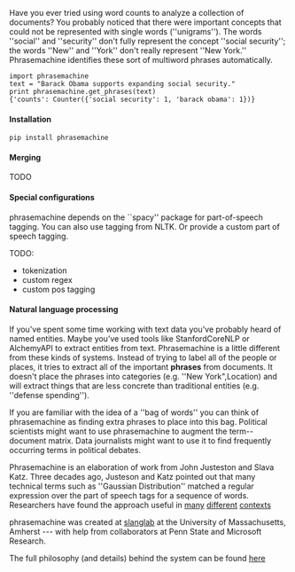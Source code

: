 Have you ever tried using word counts to analyze a collection of documents? You probably noticed that there were important concepts that could not be represented with single words (''unigrams''). The words ''social'' and ''security'' don't fully represent the concept ''social security''; the words ''New'' and ''York'' don't really represent ''New York.'' Phrasemachine identifies these sort of multiword phrases automatically.

    import phrasemachine
    text = "Barack Obama supports expanding social security."
    print phrasemachine.get_phrases(text)
    {'counts': Counter({'social security': 1, 'barack obama': 1})}

#### Installation

    pip install phrasemachine

#### Merging

TODO

#### Special configurations  

phrasemachine depends on the ``spacy'' package for part-of-speech tagging. You can also use tagging from NLTK. Or provide a custom part of speech tagging.

TODO:
- tokenization
- custom regex
- custom pos tagging

#### Natural language processing

If you've spent some time working with text data you've probably heard of named entities. Maybe you’ve used tools like StanfordCoreNLP or AlchemyAPI to extract entities from text. Phrasemachine is a little different from these kinds of systems. Instead of trying to label all of the people or places, it tries to extract all of the important **phrases** from documents. It doesn't place the phrases into categories (e.g. ''New York",Location) and will extract things that are less concrete than traditional entities (e.g. ''defense spending'').

If you are familiar with the idea of a ''bag of words'' you can think of phrasemachine as finding extra phrases to place into this bag. Political scientists might want to use phrasemachine to augment the term--document matrix. Data journalists might want to use it to find frequently occurring terms in political debates.

Phrasemachine is an elaboration of work from John Justeston and Slava Katz. Three decades ago, Justeson and Katz pointed out that many technical terms such as ''Gaussian Distribution'' matched a regular expression over the part of speech tags for a sequence of words. Researchers have found the approach useful in [many](http://vis.stanford.edu/papers/keyphrases) [different](http://personalpages.manchester.ac.uk/staff/sophia.ananiadou/ijodl2000.pdf)
[contexts](http://www.aclweb.org/anthology/Q14-1029)

phrasemachine was created at [slanglab](http://slanglab.cs.umass.edu/phrases/) at the University of Massachusetts, Amherst --- with help from collaborators at Penn State and Microsoft Research.

The full philosophy (and details) behind the system can be found [here](http://brenocon.com/handler2016phrases.pdf)


